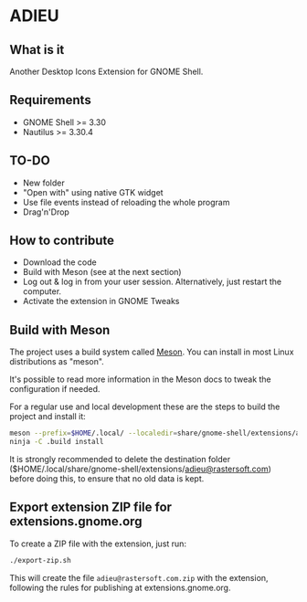 # ADIEU

## What  is it

Another Desktop Icons Extension for GNOME Shell.

## Requirements

* GNOME Shell >= 3.30
* Nautilus >= 3.30.4

## TO-DO

* New folder
* "Open with" using native GTK widget
* Use file events instead of reloading the whole program
* Drag'n'Drop


## How to contribute

* Download the code
* Build with Meson (see at the next section)
* Log out & log in from your user session. Alternatively, just restart the computer.
* Activate the extension in GNOME Tweaks

## Build with Meson

The project uses a build system called [Meson](https://mesonbuild.com/). You can install
in most Linux distributions as "meson".

It's possible to read more information in the Meson docs to tweak the configuration if needed.

For a regular use and local development these are the steps to build the
project and install it:

```bash
meson --prefix=$HOME/.local/ --localedir=share/gnome-shell/extensions/adieu@rastersoft.com/locale .build
ninja -C .build install
```

It is strongly recommended to delete the destination folder
($HOME/.local/share/gnome-shell/extensions/adieu@rastersoft.com) before doing this, to ensure that no old
data is kept.

## Export extension ZIP file for extensions.gnome.org

To create a ZIP file with the extension, just run:

```bash
./export-zip.sh
```

This will create the file `adieu@rastersoft.com.zip` with the extension, following the rules for publishing at extensions.gnome.org.
